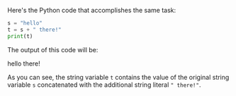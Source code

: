 Here's the Python code that accomplishes the same task:
```python
s = "hello"
t = s + " there!"
print(t)
```
The output of this code will be:

hello there!

As you can see, the string variable `t` contains the value of the original string variable `s` concatenated with the additional string literal `" there!"`.

